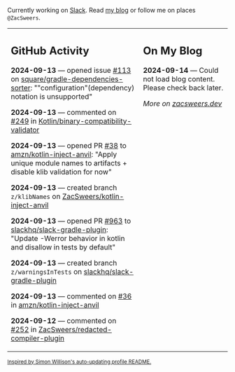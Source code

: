 Currently working on [Slack](https://slack.com/). Read [my blog](https://zacsweers.dev/) or follow me on places `@ZacSweers`.

<table><tr><td valign="top" width="60%">

## GitHub Activity
<!-- githubActivity starts -->
**2024-09-13** — opened issue [#113](https://github.com/square/gradle-dependencies-sorter/issues/113) on [square/gradle-dependencies-sorter](https://github.com/square/gradle-dependencies-sorter): ""configuration"(dependency) notation is unsupported"

**2024-09-13** — commented on [#249](https://github.com/Kotlin/binary-compatibility-validator/issues/249#issuecomment-2350010623) in [Kotlin/binary-compatibility-validator](https://github.com/Kotlin/binary-compatibility-validator)

**2024-09-13** — opened PR [#38](https://github.com/amzn/kotlin-inject-anvil/pull/38) to [amzn/kotlin-inject-anvil](https://github.com/amzn/kotlin-inject-anvil): "Apply unique module names to artifacts + disable klib validation for now"

**2024-09-13** — created branch `z/klibNames` on [ZacSweers/kotlin-inject-anvil](https://github.com/ZacSweers/kotlin-inject-anvil)

**2024-09-13** — opened PR [#963](https://github.com/slackhq/slack-gradle-plugin/pull/963) to [slackhq/slack-gradle-plugin](https://github.com/slackhq/slack-gradle-plugin): "Update -Werror behavior in kotlin and disallow in tests by default"

**2024-09-13** — created branch `z/warningsInTests` on [slackhq/slack-gradle-plugin](https://github.com/slackhq/slack-gradle-plugin)

**2024-09-13** — commented on [#36](https://github.com/amzn/kotlin-inject-anvil/issues/36#issuecomment-2348057638) in [amzn/kotlin-inject-anvil](https://github.com/amzn/kotlin-inject-anvil)

**2024-09-12** — commented on [#252](https://github.com/ZacSweers/redacted-compiler-plugin/issues/252#issuecomment-2347429840) in [ZacSweers/redacted-compiler-plugin](https://github.com/ZacSweers/redacted-compiler-plugin)
<!-- githubActivity ends -->
</td><td valign="top" width="40%">

## On My Blog
<!-- blog starts -->
**2024-09-14** — Could not load blog content. Please check back later.
<!-- blog ends -->
_More on [zacsweers.dev](https://zacsweers.dev/)_
</td></tr></table>

<sub><a href="https://simonwillison.net/2020/Jul/10/self-updating-profile-readme/">Inspired by Simon Willison's auto-updating profile README.</a></sub>
